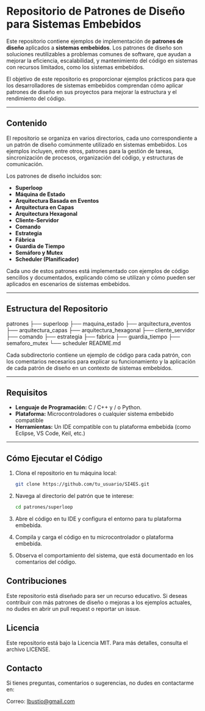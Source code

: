 # Repositorio de Patrones de Diseño para Sistemas Embebidos

Este repositorio contiene ejemplos de implementación de **patrones de diseño** aplicados a **sistemas embebidos**. Los patrones de diseño son soluciones reutilizables a problemas comunes de software, que ayudan a mejorar la eficiencia, escalabilidad, y mantenimiento del código en sistemas con recursos limitados, como los sistemas embebidos.

El objetivo de este repositorio es proporcionar ejemplos prácticos para que los desarrolladores de sistemas embebidos comprendan cómo aplicar patrones de diseño en sus proyectos para mejorar la estructura y el rendimiento del código.

---

## Contenido

El repositorio se organiza en varios directorios, cada uno correspondiente a un patrón de diseño comúnmente utilizado en sistemas embebidos. Los ejemplos incluyen, entre otros, patrones para la gestión de tareas, sincronización de procesos, organización del código, y estructuras de comunicación.

Los patrones de diseño incluidos son:

- **Superloop**  
- **Máquina de Estado**  
- **Arquitectura Basada en Eventos**  
- **Arquitectura en Capas**  
- **Arquitectura Hexagonal**  
- **Cliente-Servidor**  
- **Comando**  
- **Estrategia**  
- **Fábrica**  
- **Guardia de Tiempo**  
- **Semáforo y Mutex**  
- **Scheduler (Planificador)**  

Cada uno de estos patrones está implementado con ejemplos de código sencillos y documentados, explicando cómo se utilizan y cómo pueden ser aplicados en escenarios de sistemas embebidos.

---

## Estructura del Repositorio

patrones
├── superloop
├── maquina_estado
├── arquitectura_eventos
├── arquitectura_capas
├── arquitectura_hexagonal
├── cliente_servidor
├── comando
├── estrategia
├── fabrica
├── guardia_tiempo
├── semaforo_mutex
└── scheduler
README.md

Cada subdirectorio contiene un ejemplo de código para cada patrón, con los comentarios necesarios para explicar su funcionamiento y la aplicación de cada patrón de diseño en un contexto de sistemas embebidos.

---

## Requisitos

- **Lenguaje de Programación:** C / C++ y / o Python.
- **Plataforma:** Microcontroladores o cualquier sistema embebido compatible
- **Herramientas:** Un IDE compatible con tu plataforma embebida (como Eclipse, VS Code, Keil, etc.)

---

## Cómo Ejecutar el Código

1. Clona el repositorio en tu máquina local:

   ```bash
   git clone https://github.com/tu_usuario/SI4ES.git
   ```

2. Navega al directorio del patrón que te interese:

   ```bash
   cd patrones/superloop
   ```

3. Abre el código en tu IDE y configura el entorno para tu plataforma embebida.

4. Compila y carga el código en tu microcontrolador o plataforma embebida.
5. Observa el comportamiento del sistema, que está documentado en los comentarios del código.

## Contribuciones

Este repositorio está diseñado para ser un recurso educativo. Si deseas contribuir con más patrones de diseño o mejoras a los ejemplos actuales, no dudes en abrir un pull request o reportar un issue.

## Licencia

Este repositorio está bajo la Licencia MIT. Para más detalles, consulta el archivo LICENSE.

## Contacto

Si tienes preguntas, comentarios o sugerencias, no dudes en contactarme en:

Correo: <lbustio@gmail.com>
